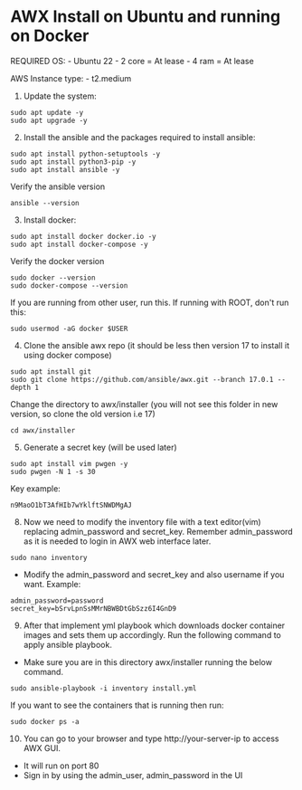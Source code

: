 # AWX Install on Ubuntu and running on Docker
REQUIRED OS:
	- Ubuntu 22
	- 2 core = At lease
	- 4 ram = At lease

AWS Instance type:
	- t2.medium

1. Update the system:
```
sudo apt update -y
sudo apt upgrade -y
```

2. Install the ansible and the packages required to install ansible:
```
sudo apt install python-setuptools -y
sudo apt install python3-pip -y
sudo apt install ansible -y
```

Verify the ansible version
```
ansible --version
```

3. Install docker:
```
sudo apt install docker docker.io -y
sudo apt install docker-compose -y
```

Verify the docker version
```
sudo docker --version
sudo docker-compose --version
```

If you are running from other user, run this. If running with ROOT, don't run this:
```
sudo usermod -aG docker $USER
```

4. Clone the ansible awx repo (it should be less then version 17 to install it using docker compose)
```
sudo apt install git 
sudo git clone https://github.com/ansible/awx.git --branch 17.0.1 --depth 1
```

Change the directory to awx/installer (you will not see this folder in new version, so clone the old version i.e 17)
```
cd awx/installer
```

5. Generate a secret key (will be used later)
```
sudo apt install vim pwgen -y
sudo pwgen -N 1 -s 30
```

Key example:
```
n9MaoO1bT3AfHIb7wYklftSNWDMgAJ
```

8. Now we need to modify the inventory file with a text editor(vim) replacing admin_password and secret_key. Remember admin_password as it is needed to login in AWX web interface later. 
```
sudo nano inventory
```

- Modify the admin_password and secret_key and also username if you want. 
Example:
```
admin_password=password
secret_key=bSrvLpnSsMMrNBWBDtGbSzz6I4GnD9
```

9. After that implement yml playbook which downloads docker container images and sets them up accordingly. Run the following command to apply ansible playbook.
- Make sure you are in this directory awx/installer running the below command.
```
sudo ansible-playbook -i inventory install.yml
```

If you want to see the containers that is running then run:
```
sudo docker ps -a
```
10. You can go to your browser and type http://your-server-ip to access AWX GUI. 
- It will run on port 80
- Sign in by using the admin_user, admin_password in the UI


